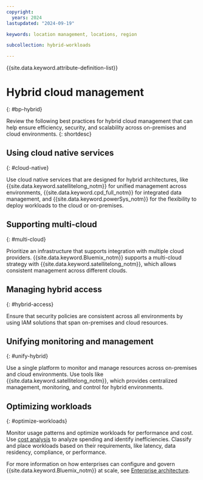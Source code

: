 ```yaml
---
copyright:
  years: 2024
lastupdated: "2024-09-19"

keywords: location management, locations, region

subcollection: hybrid-workloads

---
```


{{site.data.keyword.attribute-definition-list}}

# Hybrid cloud management
{: #bp-hybrid}

Review the following best practices for hybrid cloud management that can help ensure efficiency, security, and scalability across on-premises and cloud environments.
{: shortdesc}

## Using cloud native services
{: #cloud-native}

Use cloud native services that are designed for hybrid architectures, like {{site.data.keyword.satellitelong_notm}} for unified management across environments, {{site.data.keyword.cpd_full_notm}} for integrated data management, and {{site.data.keyword.powerSys_notm}} for the flexibility to deploy workloads to the cloud or on-premises.

## Supporting multi-cloud
{: #multi-cloud}

Prioritize an infrastructure that supports integration with multiple cloud providers. {{site.data.keyword.Bluemix_notm}} supports a multi-cloud strategy with {{site.data.keyword.satellitelong_notm}}, which allows consistent management across different clouds.

## Managing hybrid access
{: #hybrid-access}

Ensure that security policies are consistent across all environments by using IAM solutions that span on-premises and cloud resources.

## Unifying monitoring and management
{: #unify-hybrid}

Use a single platform to monitor and manage resources across on-premises and cloud environments. Use tools like {{site.data.keyword.satellitelong_notm}}, which provides centralized management, monitoring, and control for hybrid environments.

## Optimizing workloads
{: #optimize-workloads}

Monitor usage patterns and optimize workloads for performance and cost. Use [cost analysis](/docs/hybrid-workloads?topic=hybrid-workloads-viewingusage&interface=ui) to analyze spending and identify inefficiencies. Classify and place workloads based on their requirements, like latency, data residency, compliance, or performance.

For more information on how enterprises can configure and govern {{site.data.keyword.Bluemix_notm}} at scale, see [Enterprise architecture](/docs/enterprise-account-architecture).
